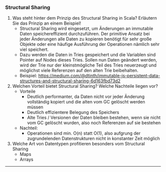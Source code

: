### Structural Sharing
1. Was steht hinter dem Prinzip des Structural Sharing in Scala? Erläutern Sie das Prinzip an einem Beispiel!
    - Structural Sharing wird eingesetzt, um Änderungen an immutable Daten speichereffizient durchzuführen. Der primitive Ansatz bei jeder Änderungen alle Daten zu kopieren
     benötigt für sehr große Objekte oder eine häufige Ausführung der Operationen nämlich sehr viel speichert.
    - Dazu werden die Daten in Tries gespeichert und die Variablen sind Pointer auf Nodes dieses Tries. Sollen nun Daten geändert werden, wird der Trie nur der kleinstmögliche Teil des Tries neuerzeugt und möglichst viele Referenzen auf den alten Trie beibehalten.
    - Beispiel: https://medium.com/@dtinth/immutable-js-persistent-data-structures-and-structural-sharing-6d163fbd73d2
2. Welchen Vorteil bietet Structural Sharing? Welche Nachteile liegen vor?
    - Vorteile
        - Deutlich performanter, da Daten nicht vor jeder Änderung vollständig kopiert und die alten vom GC gelöscht werden müssen
        - Deutlich effizientere Belegung des Speichers
        - Alte Tries / Versionen der Daten bleiben bestehen, wenn sie nicht vom GC gelöscht wurden, also noch Referenzen auf sie bestehen
    - Nachteil: 
        - Operationen sind min. O(n) statt O(1), also aufgrung der zugrundelenden Datenstrukturen nicht in konstanter Zeit möglich
3. Welche Art von Datentypen profitieren besonders vom Structural Sharing
    - Maps
    - Arrays
---
